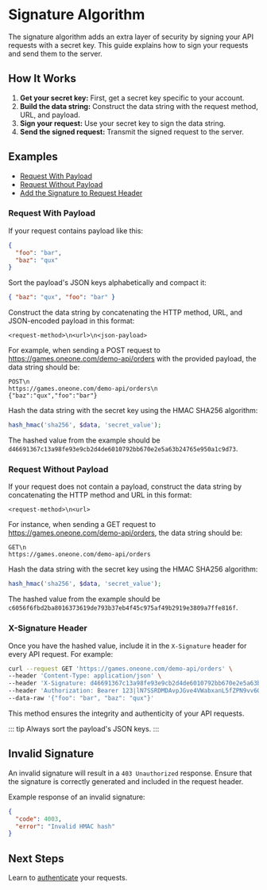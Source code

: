 # Signature Algorithm

The signature algorithm adds an extra layer of security by signing your API requests with a secret key. This guide explains how to sign your requests and send them to the server.

## How It Works

1. **Get your secret key:** First, get a secret key specific to your account.
2. **Build the data string:** Construct the data string with the request method, URL, and payload.
3. **Sign your request:** Use your secret key to sign the data string.
4. **Send the signed request:** Transmit the signed request to the server.

## Examples

- [Request With Payload](#request-with-payload)
- [Request Without Payload](#request-without-payload)
- [Add the Signature to Request Header](#x-signature-header)

### Request With Payload

If your request contains payload like this:

```json
{
  "foo": "bar",
  "baz": "qux"
}
```

Sort the payload's JSON keys alphabetically and compact it:

```json
{ "baz": "qux", "foo": "bar" }
```

Construct the data string by concatenating the HTTP method, URL, and JSON-encoded payload in this format:

```plaintext
<request-method>\n<url>\n<json-payload>
```

For example, when sending a POST request to https://games.oneone.com/demo-api/orders with the provided payload, the data string should be:

```plaintext
POST\n
https://games.oneone.com/demo-api/orders\n
{"baz":"qux","foo":"bar"}
```

Hash the data string with the secret key using the HMAC SHA256 algorithm:

```php
hash_hmac('sha256', $data, 'secret_value');
```

The hashed value from the example should be `d46691367c13a98fe93e9cb2d4de6010792bb670e2e5a63b24765e950a1c9d73`.

### Request Without Payload

If your request does not contain a payload, construct the data string by concatenating the HTTP method and URL in this format:

```plaintext
<request-method>\n<url>
```

For instance, when sending a GET request to https://games.oneone.com/demo-api/orders, the data string should be:

```plaintext
GET\n
https://games.oneone.com/demo-api/orders
```

Hash the data string with the secret key using the HMAC SHA256 algorithm:

```php
hash_hmac('sha256', $data, 'secret_value');
```

The hashed value from the example should be `c6056f6fbd2ba8016373619de793b37eb4f45c975af49b2919e3809a7ffe816f`.

### X-Signature Header

Once you have the hashed value, include it in the `X-Signature` header for every API request. For example:

```bash
curl --request GET 'https://games.oneone.com/demo-api/orders' \
--header 'Content-Type: application/json' \
--header 'X-Signature: d46691367c13a98fe93e9cb2d4de6010792bb670e2e5a63b24765e950a1c9d73' \
--header 'Authorization: Bearer 123|lN7SSRDMDAvpJGve4VWabxanL5fZPN9vv6OCJ6IKee413ad8' \
--data-raw '{"foo": "bar", "baz": "qux"}'
```

This method ensures the integrity and authenticity of your API requests.

::: tip
Always sort the payload's JSON keys.
:::

## Invalid Signature

An invalid signature will result in a `403 Unauthorized` response. Ensure that the signature is correctly generated and included in the request header.

Example response of an invalid signature:

```json
{
  "code": 4003,
  "error": "Invalid HMAC hash"
}
```

## Next Steps

Learn to [authenticate](/guide/authentication.md) your requests.

